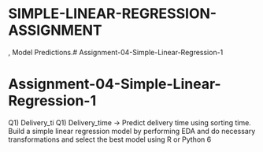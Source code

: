 # SIMPLE-LINEAR-REGRESSION-ASSIGNMENT
, Model Predictions.# Assignment-04-Simple-Linear-Regression-1
# Assignment-04-Simple-Linear-Regression-1

Q1) Delivery_ti Q1) Delivery_time -> Predict delivery time using sorting time. Build a simple linear regression model by performing EDA and do necessary transformations and select the best model using R or Python
6


